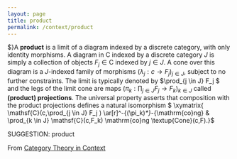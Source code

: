 ```yaml
---
layout: page
title: product
permalink: /context/product
---
```

 $}A **product** is a limit of a diagram indexed by a discrete category, with only identity morphisms. A diagram in $\mathsf{C}$ indexed by a discrete category  $J$ is simply a collection of objects $F_j \in \mathsf{C}$ indexed by $j \in J$. A cone over this diagram is a $J$-indexed family of morphisms $(\lambda_j : c \to F_j)_{j \in J}$, subject to no further constraints. The limit is typically denoted by $\prod_{j \in J} F_j $ and the legs of the limit cone are maps $\left(\pi_k : \prod_{j \in J} F_j \to F_k\right)_{k \in J}$ called **(product) projections**. The universal property asserts that composition with the product projections defines a natural isomorphism
$ \xymatrix{ \mathsf{C}(c,\prod_{j \in J} F_j ) \ar[r]^-{(\pi_k)_*}_-{\mathrm{co}ng} & \prod_{k \in J} \mathsf{C}(c,F_k) \mathrm{co}ng \textup{Cone}(c,F).}$


SUGGESTION: product

From [Category Theory in Context](https://mathgloss.github.io/MathGloss/context.html)